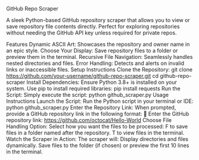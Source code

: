 GitHub Repo Scraper

A sleek Python-based GitHub repository scraper that allows you to view or save repository file contents directly. Perfect for exploring repositories without needing the GitHub API key unless required for private repos.

Features
Dynamic ASCII Art: Showcases the repository and owner name in an epic style.
Choose Your Display: Save repository files to a folder or preview them in the terminal.
Recursive File Navigation: Seamlessly handles nested directories and files.
Error Handling: Detects and alerts on invalid links or inaccessible files.
Setup Instructions
Clone the Repository:
git clone https://github.com/your-username/github-repo-scraper.git
cd github-repo-scraper
Install Dependencies: Ensure Python 3.8+ is installed on your system. Use pip to install required libraries:
pip install requests
Run the Script: Simply execute the script:
python github_scraper.py
Usage Instructions
Launch the Script: Run the Python script in your terminal or IDE:
python github_scraper.py
Enter the Repository Link: When prompted, provide a GitHub repository link in the following format:
🔗 Enter the GitHub repository link: https://github.com/octocat/Hello-World
Choose File Handling Option: Select how you want the files to be processed:
F to save files in a folder named after the repository.
T to view files in the terminal.
Watch the Scraper in Action: The scraper will:
Display directories and files dynamically.
Save files to the folder (if chosen) or preview the first 10 lines in the terminal.

